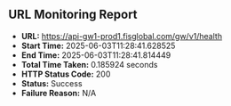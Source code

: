 ## URL Monitoring Report

- **URL:** https://api-gw1-prod1.fisglobal.com/gw/v1/health
- **Start Time:** 2025-06-03T11:28:41.628525
- **End Time:** 2025-06-03T11:28:41.814449
- **Total Time Taken:** 0.185924 seconds
- **HTTP Status Code:** 200
- **Status:** Success
- **Failure Reason:** N/A
